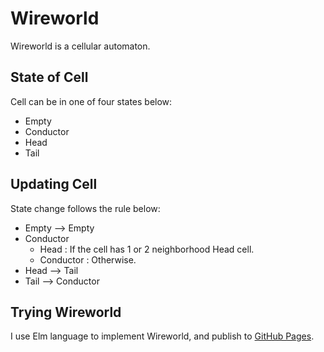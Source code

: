 # Wireworld
Wireworld is a cellular automaton.

## State of Cell
Cell can be in one of four states below:
- Empty
- Conductor
- Head
- Tail

## Updating Cell
State change follows the rule below:
- Empty --> Empty
- Conductor
  - Head : If the cell has 1 or 2 neighborhood Head cell.
  - Conductor : Otherwise.
- Head --> Tail
- Tail --> Conductor

## Trying Wireworld
I use Elm language to implement Wireworld, and publish to [GitHub Pages](https://water-dropwort.github.io/wireworld/).

